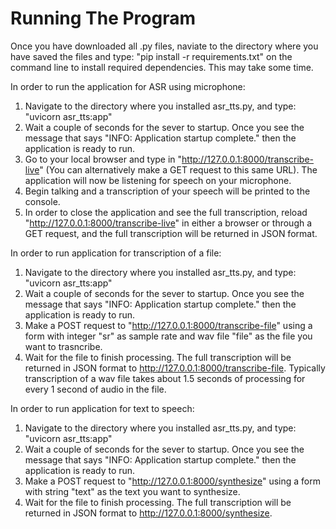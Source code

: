 # Running The Program
Once you have downloaded all .py files, naviate to the directory where you have saved the files and type: "pip install -r requirements.txt" on the command line to install required dependencies. This may take some time.

In order to run the application for ASR using microphone:
1. Navigate to the directory where you installed asr_tts.py, and type: "uvicorn asr_tts:app"
2. Wait a couple of seconds for the sever to startup. Once you see the message that says "INFO:     Application startup complete." then the application is ready to run.
3. Go to your local browser and type in "http://127.0.0.1:8000/transcribe-live" (You can alternatively make a GET request to this same URL). The application will now be listening for speech on your microphone.
4. Begin talking and a transcription of your speech will be printed to the console.
5. In order to close the application and see the full transcription, reload "http://127.0.0.1:8000/transcribe-live" in either a browser or through a GET request, and the full transcription will be returned in JSON format.

In order to run application for transcription of a file:
1. Navigate to the directory where you installed asr_tts.py, and type: "uvicorn asr_tts:app"
2. Wait a couple of seconds for the sever to startup. Once you see the message that says "INFO:     Application startup complete." then the application is ready to run.
3. Make a POST request to "http://127.0.0.1:8000/transcribe-file" using a form with integer "sr" as sample rate and wav file "file" as the file you want to trasncribe.
4. Wait for the file to finish processing. The full transcription will be returned in JSON format to http://127.0.0.1:8000/transcribe-file. Typically transcription of a wav file takes about 1.5 seconds of processing for every 1 second of audio in the file.

In order to run application for text to speech:
1. Navigate to the directory where you installed asr_tts.py, and type: "uvicorn asr_tts:app"
2. Wait a couple of seconds for the sever to startup. Once you see the message that says "INFO:     Application startup complete." then the application is ready to run.
3. Make a POST request to "http://127.0.0.1:8000/synthesize" using a form with string "text" as the text you want to synthesize.
4. Wait for the file to finish processing. The full transcription will be returned in JSON format to http://127.0.0.1:8000/synthesize.
